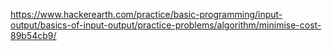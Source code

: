 https://www.hackerearth.com/practice/basic-programming/input-output/basics-of-input-output/practice-problems/algorithm/minimise-cost-89b54cb9/
